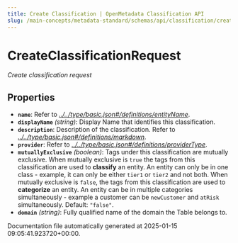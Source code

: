 ```yaml
---
title: Create Classification | OpenMetadata Classification API
slug: /main-concepts/metadata-standard/schemas/api/classification/createclassification
---
```


# CreateClassificationRequest

*Create classification request*

## Properties

- **`name`**: Refer to *[../../type/basic.json#/definitions/entityName](#/../type/basic.json#/definitions/entityName)*.
- **`displayName`** *(string)*: Display Name that identifies this classification.
- **`description`**: Description of the classification. Refer to *[../../type/basic.json#/definitions/markdown](#/../type/basic.json#/definitions/markdown)*.
- **`provider`**: Refer to *[../../type/basic.json#/definitions/providerType](#/../type/basic.json#/definitions/providerType)*.
- **`mutuallyExclusive`** *(boolean)*: Tags under this classification are mutually exclusive. When mutually exclusive is `true` the tags from this classification are used to **classify** an entity. An entity can only be in one class - example, it can only be either `tier1` or `tier2` and not both. When mutually exclusive is `false`, the tags from this classification are used to **categorize** an entity. An entity can be in multiple categories simultaneously - example a customer can be `newCustomer` and `atRisk` simultaneously. Default: `"false"`.
- **`domain`** *(string)*: Fully qualified name of the domain the Table belongs to.


Documentation file automatically generated at 2025-01-15 09:05:41.923720+00:00.
